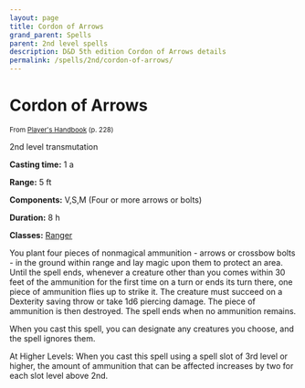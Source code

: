 ```yaml
---
layout: page
title: Cordon of Arrows
grand_parent: Spells
parent: 2nd level spells 
description: D&D 5th edition Cordon of Arrows details
permalink: /spells/2nd/cordon-of-arrows/
---
```


# Cordon of Arrows

<small>From <a target="_blank" href="https://dnd.wizards.com/products/tabletop-games/rpg-products/rpg_playershandbook">Player's Handbook</a> (p. 228)</small>

2nd level transmutation

**Casting time:** 1 a

**Range:** 5 ft

**Components:** V,S,M (Four or more arrows or bolts)

**Duration:** 8 h

**Classes:** [Ranger](/classes/ranger/)

You plant four pieces of nonmagical ammunition - arrows or crossbow bolts - in the ground within range and lay magic upon them to protect an area. Until the spell ends, whenever a creature other than you comes within 30 feet of the ammunition for the first time on a turn or ends its turn there, one piece of ammunition flies up to strike it. The creature must succeed on a Dexterity saving throw or take 1d6 piercing damage. The piece of ammunition is then destroyed. The spell ends when no ammunition remains.

   When you cast this spell, you can designate any creatures you choose, and the spell ignores them.

   At Higher Levels: When you cast this spell using a spell slot of 3rd level or higher, the amount of ammunition that can be affected increases by two for each slot level above 2nd.